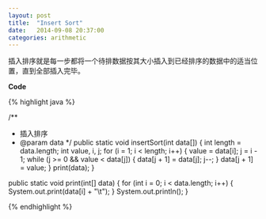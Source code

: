 ```yaml
---
layout: post
title:  "Insert Sort"
date:   2014-09-08 20:37:00
categories: arithmetic
---
```


插入排序就是每一步都将一个待排数据按其大小插入到已经排序的数据中的适当位置，直到全部插入完毕。


**Code**

{% highlight java %}

/**
 * 插入排序
 * @param data
 */
public static void insertSort(int data[]) {
   int length = data.length;
   int value, i, j;
   for (i = 1; i < length; i++) {
       value = data[i];
       j = i - 1;
       while (j >= 0 && value < data[j]) {
           data[j + 1] = data[j];
           j--;
       }
       data[j + 1] = value;
   }
   print(data);
}

public static void print(int[] data) {
    for (int i = 0; i < data.length; i++) {
        System.out.print(data[i] + "\t");
    }
    System.out.println();
}

{% endhighlight %}
